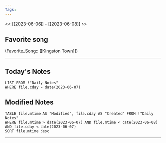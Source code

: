 ```yaml
---
Tags:
---
```

<< [[2023-06-06]] - [[2023-06-08]] >>
## Favorite song
(Favorite_Song:: [[Kingston Town]])

___
## Today's Notes
```dataview
LIST FROM !"Daily Notes"
WHERE file.cday = date(2023-06-07)
```
## Modified Notes
```dataview
TABLE file.mtime AS "Modified", file.cday AS "Created" FROM !"Daily Notes" 
WHERE file.mtime > date(2023-06-07) AND file.mtime < date(2023-06-08) AND file.cday < date(2023-06-07)
SORT file.mtime desc
```
___

